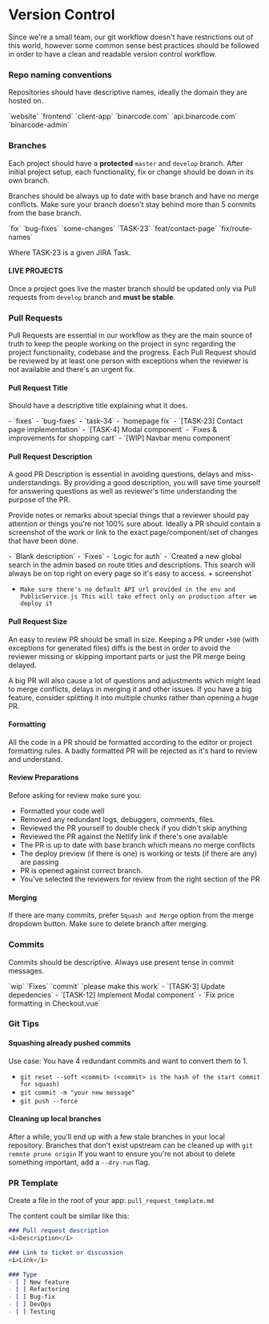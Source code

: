 # Version Control

Since we're a small team, our git workflow doesn't have restrictions out of this world,
however some common sense best practices should be followed in order to have a clean and readable version control workflow.

### Repo naming conventions

Repositories should have descriptive names, ideally the domain they are hosted on.

<Badge text="Bad" type="error"/> 
`website` `frontend` `client-app`

<Badge text="Good"/> 
`binarcode.com` `api.binarcode.com` `binarcode-admin`

### Branches

Each project should have a **protected** `master` and `develop` branch.
After initial project setup, each functionality, fix or change should be down in its own branch.

Branches should be always up to date with base branch and have no merge conflicts.
Make sure your branch doesn't stay behind more than 5 commits from the base branch.

<Badge text="Bad" type="error"/> 
`fix` `bug-fixes` `some-changes`

<Badge text="Good"/> 
`TASK-23` `feat/contact-page` `fix/route-names`

Where TASK-23 is a given JIRA Task.

#### LIVE PROJECTS

Once a project goes live the master branch should be updated only via
Pull requests from `develop` branch and **must be stable**.  

### Pull Requests

Pull Requests are essential in our workflow as they are the main source of truth to keep the people
working on the project in sync regarding the project functionality, codebase and the progress.
Each Pull Request should be reviewed by at least one person with exceptions when the reviewer is not available and there's an urgent fix.

#### Pull Request Title

Should have a descriptive title explaining what it does.

<Badge text="Bad" type="error"/> 
- `fixes`
- `bug-fixes`
- `task-34`
- `homepage fix`

<Badge text="Good"/> 
- `[TASK-23] Contact page implementation`
- `[TASK-4] Modal component`
- `Fixes & improvements for shopping cart`
- `[WIP] Navbar menu component`

#### Pull Request Description

A good PR Description is essential in avoiding questions, delays and miss-understandings.
By providing a good description, you will save time yourself for answering questions as well as reviewer's time understanding the purpose of the PR.

Provide notes or remarks about special things that a reviewer should pay attention or things you're not 100% sure about.
Ideally a PR should contain a screenshot of the work or link to the exact page/component/set of changes that have been done.

<Badge text="Bad" type="error"/> 
- `Blank description`
- `Fixes`
- `Logic for auth`

<Badge text="Good"/> 
- `Created a new global search in the admin based on route titles and descriptions.
   This search will always be on top right on every page so it's easy to access. + screenshot`
   
- `Make sure there's no default API url provided in the env and PublicService.js
   This will take effect only on production after we deploy it`   

#### Pull Request Size

An easy to review PR should be small in size. Keeping a PR under `+500` (with exceptions for generated files) diffs is the best in order
to avoid the reviewer missing or skipping important parts or just the PR merge being delayed.

A big PR will also cause a lot of questions and adjustments which might lead to merge conflicts, delays in merging it and other issues. 
If you have a big feature, consider splitting it into multiple chunks rather than opening a huge PR.

#### Formatting

All the code in a PR should be formatted according to the editor or project formatting rules.
A badly formatted PR will be rejected as it's hard to review and understand.

#### Review Preparations

Before asking for review make sure you:
- Formatted your code well
- Removed any redundant logs, debuggers, comments, files.
- Reviewed the PR yourself to double check if you didn't skip anything
- Reviewed the PR against the Netlify link if there's one available
- The PR is up to date with base branch which means no merge conflicts
- The deploy preview (if there is one) is working or tests (if there are any) are passing
- PR is opened against correct branch.
- You've selected the reviewers for review from the right section of the PR

#### Merging

If there are many commits, prefer `Squash and Merge` option from the merge dropdown button.
Make sure to delete branch after merging.

### Commits

Commits should be descriptive. Always use present tense in commit messages.

<Badge text="Bad" type="error"/> 
`wip` `Fixes` `commit` `please make this work`

<Badge text="Good"/> 
- `[TASK-3] Update depedencies`
- `[TASK-12] Implement Modal component`
- `Fix price formatting in Checkout.vue`

### Git Tips

#### Squashing already pushed commits

Use case: You have 4 redundant commits and want to convert them to 1.
- `git reset --soft <commit> (<commit> is the hash of the start commit for squash)`
- `git commit -m "your new message"`
- `git push --force`

#### Cleaning up local branches

After a while, you'll end up with a few stale branches in your local repository.
Branches that don't exist upstream can be cleaned up with `git remote prune origin`
If you want to ensure you're not about to delete something important, add a `--dry-run` flag.

### PR Template

Create a file in the root of your app: `pull_request_template.md`

The content coult be similar like this: 

```markdown
### Pull request description
<i>Description</i>

### Link to ticket or discussion
<i>Link</i>

### Type
- [ ] New feature
- [ ] Refactoring
- [ ] Bug-fix
- [ ] DevOps
- [ ] Testing
```

